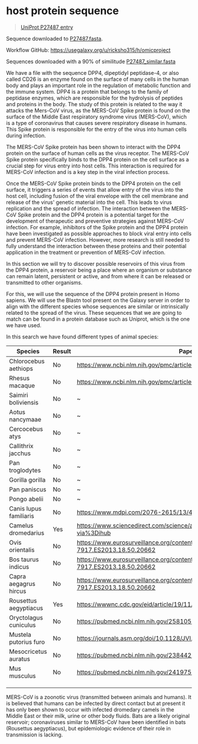 # host protein sequence

> [UniProt P27487 entry](https://www.uniprot.org/uniprotkb/P27487/entry)

Sequence downloaded to [P27487.fasta](./P27487.fasta).

Workflow GitHub: https://usegalaxy.org/u/ricksho315/h/omicproject

Sequences downloaded with a 90% of similitude [P27487_similar.fasta](./P27487_similar.fasta)

We have a file with the sequence DPP4, dipeptidyl peptidase-4, or also called CD26 is an enzyme found on the surface of many cells in the human body and plays an important role in the regulation of metabolic function and the immune system. DPP4 is a protein that belongs to the family of peptidase enzymes, which are responsible for the hydrolysis of peptides and proteins in the body.
The study of this protein is related to the way it attacks the Mers-CoV virus, as the MERS-CoV Spike protein is found on the surface of the Middle East respiratory syndrome virus (MERS-CoV), which is a type of coronavirus that causes severe respiratory disease in humans. This Spike protein is responsible for the entry of the virus into human cells during infection.

The MERS-CoV Spike protein has been shown to interact with the DPP4 protein on the surface of human cells as the virus receptor. The MERS-CoV Spike protein specifically binds to the DPP4 protein on the cell surface as a crucial step for virus entry into host cells. This interaction is required for MERS-CoV infection and is a key step in the viral infection process.

Once the MERS-CoV Spike protein binds to the DPP4 protein on the cell surface, it triggers a series of events that allow entry of the virus into the host cell, including fusion of the viral envelope with the cell membrane and release of the virus' genetic material into the cell. This leads to virus replication and the spread of infection.
The interaction between the MERS-CoV Spike protein and the DPP4 protein is a potential target for the development of therapeutic and preventive strategies against MERS-CoV infection. For example, inhibitors of the Spike protein and the DPP4 protein have been investigated as possible approaches to block viral entry into cells and prevent MERS-CoV infection. However, more research is still needed to fully understand the interaction between these proteins and their potential application in the treatment or prevention of MERS-CoV infection.

In this section we will try to discover possible reservoirs of this virus from the DPP4 protein, a reservoir being a place where an organism or substance can remain latent, persistent or active, and from where it can be released or transmitted to other organisms.

For this, we will use the sequence of the DPP4 protein present in Homo sapiens. We will use the Blastn tool present on the Galaxy server in order to align with the different species whose sequences are similar or intrinsically related to the spread of the virus. These sequences that we are going to match can be found in a protein database such as Uniprot, which is the one we have used.

In this search we have found different types of animal species:

| Species               | Result | Paper                                                                                               |
| --------------------- | ------ | --------------------------------------------------------------------------------------------------- |
| Chlorocebus aethiops  | No     | https://www.ncbi.nlm.nih.gov/pmc/articles/PMC7706928/                                               |
| Rhesus macaque        | No     | https://www.ncbi.nlm.nih.gov/pmc/articles/PMC7107340/                                               | 
| Saimiri boliviensis   | No     | \~                                                                                                  |
| Aotus nancymaae       | No     | \~                                                                                                  |
| Cercocebus atys       | No     | \~                                                                                                  |
| Callithrix jacchus    | No     | \~                                                                                                  |
| Pan troglodytes       | No     | \~                                                                                                  |
| Gorilla gorilla       | No     | \~                                                                                                  |
| Pan paniscus          | No     | \~                                                                                                  |
| Pongo abelii          | No     | \~                                                                                                  |
| Canis lupus familiaris| No     | https://www.mdpi.com/2076-2615/13/4/624                                                             |
| Camelus dromedarius   | Yes    | https://www.sciencedirect.com/science/article/abs/pii/S2213260014701584?via%3Dihub                  |
| Ovis orientalis       | No     | https://www.eurosurveillance.org/content/10.2807/1560-7917.ES2013.18.50.20662                       |
| Bos taurus indicus    | No     | https://www.eurosurveillance.org/content/10.2807/1560-7917.ES2013.18.50.20662                       |
| Capra aegagrus hircus | No     | https://www.eurosurveillance.org/content/10.2807/1560-7917.ES2013.18.50.20662                       |
| Rousettus aegyptiacus | Yes    | https://wwwnc.cdc.gov/eid/article/19/11/13-1172_article | https://pubmed.ncbi.nlm.nih.gov/25114257/ |
| Oryctolagus cuniculus | No     | https://pubmed.ncbi.nlm.nih.gov/25810539/                                                           |
| Mustela putorius furo | No     | https://journals.asm.org/doi/10.1128/JVI.02935-13                                                   |
| Mesocricetus auratus  | No     | https://pubmed.ncbi.nlm.nih.gov/23844250/                                                           |
| Mus musculus          | No     | https://pubmed.ncbi.nlm.nih.gov/24197535/                                                           |
|                       |        |                                                                                                     |
|                       |        |                                                                                                     |
|                       |        |                                                                                                     |
MERS-CoV is a zoonotic virus (transmitted between animals and humans). It is believed that humans can be infected by direct contact but at present it has only been shown to occur  with infected dromedary camels in the Middle East or their milk, urine or other body fluids.  Bats are a likely original reservoir; coronaviruses similar to MERS-CoV have been identified in bats (Rousettus aegyptiacus), but epidemiologic evidence of their role in transmission is lacking.


